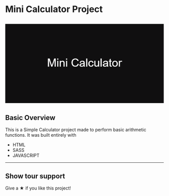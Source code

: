 # Mini Calculator Project

![Calculator project banner](./images/Mini_Calculator.png)
---

## Basic Overview

This is a Simple Calculator project made to perform basic arithmetic functions. It was built entirely with

- HTML
- SASS
- JAVASCRIPT

---

## Show tour support

Give a &#x2605; if you like this project!